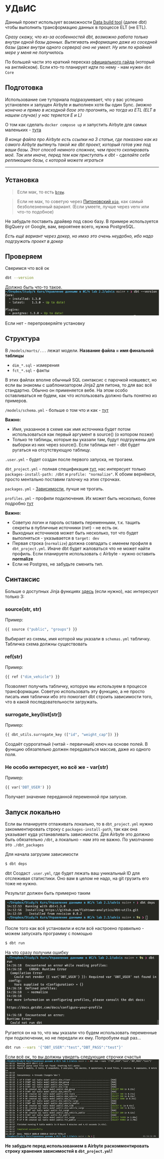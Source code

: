 # УДвИС

Данный проект использует возможности [Data build tool](https://docs.getdbt.com/) (далее dbt) чтобы выполнить трансформацию данных в процессе ELT (не ETL).

_Сразу скажу, что из-за особенностей dbt, возможно работа только внутри одной базы данных. Вытягивать информацию даже из соседней базы (даже внутри одного сервера) оно не умеет. Ну или по крайней мере у меня не получилось_

По большей части это краткий пересказ [официального гайда](https://docs.getdbt.com/docs/get-started/getting-started/overview) (который на английском). Если кто-то планирует идти по нему - нам нужен `dbt Core`

## Подготовка

Использование сие туториала подразумевает, что у вас успешно установлен и запущен Airbyte и выполнен хотя бы один Sync. _(можно конечно и прямо в исходной базе это прогонять, но тогда из ETL (ELT в нашем случае) у нас теряется E и L)_

О том как сделать `docker compose up` и запустить Airbyte для самых маленьких - [тута](./HOWTO_Airbyte.md)

_В конце файла про Airbyte есть ссылки на 3 статьи, где показано как из самого Airbyte вытянуть такой же dbt проект, который готов уже под ваши базы. Этот способ немного сложнее, чем просто скопировать моё. Так или иначе, перед тем как приступать к dbt - сделайте себе репликацию базы, с которой можете играться_

---

## Установка

> Если мак, то есть [`brew`](https://docs.getdbt.com/docs/get-started/installation).

> Если не мак, то советую через [Питоновский `pip`](https://docs.getdbt.com/docs/get-started/pip-install), как самый безболезненный вариант. (Если умеете, лучше через venv или что-то подобное)

Не забудьте поставить драйвер под свою базу. В примере используется BigQuery от Google, вам, вероятнее всего, нужна PostgreSQL.

_Есть ещё вариант через докер, но имхо это очень неудобно, ибо надо подгружать проект в докер_

## Проверяем

Сверимся что всё ок

```bash
dbt --version
```

Должно быть что-то такое.
![](./_screenshots/dbt_ver.png)

Если нет - перепроверяйте установку

## Структура

В `/models/marts/...` лежат модели. **Название файла = имя финальной таблицы**

- `dim_*.sql` - измерения
- `fct_*.sql` - факты

В этих файлах вполне обычный SQL синтаксис с парочкой новшевст, но если вы знакомы с шаблонизатором Jinja2 для питона, то для вас всё стандартно. Обычно он применяется вебе. На этом особо оставливаться не будем, как что использовать должно быть понятно из примеров.

`/models/schema.yml` - больше о том что и как - [тут](https://docs.getdbt.com/docs/build/sources)

**Важно:**

- Имя, указанное в схеме как имя источника будет потом использоваться как первый аргумент в source() (о котором позже)
- Только те таблицы, которые вы указали там, будут подгружены для выборки из них через source(). Если таблицы нет - dbt будет ругаться на отсутствующую таблицу.

`.user.yml` - будет создан после первого запуска, не трогаем.

`dbt_project.yml` - полная спецификация [тут](https://docs.getdbt.com/reference/dbt_project.yml), нас интересует только `packages-install-path: /dbt` и `profile: "normalize"`. К обоим вернёмся, просто ментально поставим галочку на этих строчках.

`packages.yml` - [Зависимости](https://docs.getdbt.com/docs/build/packages), лучше не трогать.

`profiles.yml` - профили подключения. Их может быть несколько, более подробно [тут](https://docs.getdbt.com/reference/profiles.yml)

**Важно:**

- Советую логин и пароль оставить переменными, т.к. тащить секреты в публичные источники (гит) - не есть ок.
- Выходных источников может быть несколько, тот что будет выполняться - указывается в `target: dev`
- Первая строка (`normalize`) должна совпадать с именем профиля в `dbt_project.yml`. Иначе dbt будет жаловаться что не может найти профиль. Если планируете использовать с Airbyte - нужно оставить **normalize**
- Если не Postgres, не забудьте сменить тип.

## Синтаксис

Больше о доступных Jinja функциях [здесь](https://docs.getdbt.com/reference/dbt-jinja-functions) (если нужно), нас интересуют только 3:

### source(str, str)

Пример:

```python
{{ source ("public", "groups") }}
```

Выбирает из схемы, имя которой мы указали в `schemas.yml` табличку. Табличка схема должны существовать

### ref(str)

Пример:

```python
{{ ref ("dim_vehicle") }}
```

Позволяет получить табличку, которую мы используем в процессе трансформации. Советую использовать эту функцию, а не просто писать имя таблички ибо это помогает dbt строить зависимости того, что в какой последовательности загружать.

### surrogate_key(list[str])

Пример:

```python
{{ dbt_utils.surrogate_key (["id", "weight_cap"]) }}
```

Создаёт суррогатный (читай - первичный) ключ на основе полей. В функцию обязательно должен передаваться массив, даже из одного поля.

### Не особо интересует, но всё же - var(str)

Пример:

```python
{{ var('DBT_USER') }}
```

Получает значение переданной переменной при запуске.

## Запуск локально

Если вы планируете отлаживать локально, то в `dbt_project.yml` нужно закомментировать строку с `packages-install-path`, так как она указывает куда устанавливать зависимости. Для Airbyte это должно быть обязательно `/dbt`, а локально - нам это не важно. По умолчанию это `./dbt_packages`

Для начала загрузим зависимости

```bash
$ dbt deps
```

dbt Создаст `.user.yml`, где будет лежать ваш уникальный ID для отслеживая статистики. Оно вам в целом не надо, на git грузить его тоже не нужно.

Результат должен быть примерно таким

![](./_screenshots/dbt_deps.png)

После того как всё установили и если всё настроено правильно - можем запускать программу с помощью

```bash
$ dbt run
```

На что сразу получим ошибку
![](./_screenshots/dbt_error.png)

Ругается он на то, что мы указали что будем использовать переменные при подключении, но не передали их ему. Попробуем ещё раз...

```bash
dbt run --vars '{"DBT_USER":"test","DBT_PASS":"test"}'
```

Если всё ок, то вы должны увидеть следующие строчки счастья
![](./_screenshots/dbt_yay.png)

**Не забудьте перед использованием в Airbyte раскомментировать строку хранения зависимостей в `dbt_project.yml`!**
